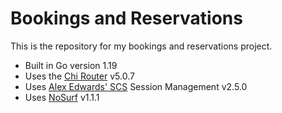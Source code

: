 # Bookings and Reservations

This is the repository for my bookings and reservations project.

- Built in Go version 1.19
- Uses the [Chi Router](github.com/go-chi/chi/v5) v5.0.7
- Uses [Alex Edwards' SCS](github.com/alexedwards/scs/v2) Session Management v2.5.0
- Uses [NoSurf](github.com/justinas/nosurf)  v1.1.1